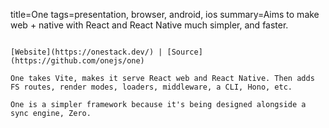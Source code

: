 title=One
tags=presentation, browser, android, ios
summary=Aims to make web + native with React and React Native much simpler, and faster.
~~~~~~

[Website](https://onestack.dev/) | [Source](https://github.com/onejs/one)

One takes Vite, makes it serve React web and React Native. Then adds FS routes, render modes, loaders, middleware, a CLI, Hono, etc.

One is a simpler framework because it's being designed alongside a sync engine, Zero.

